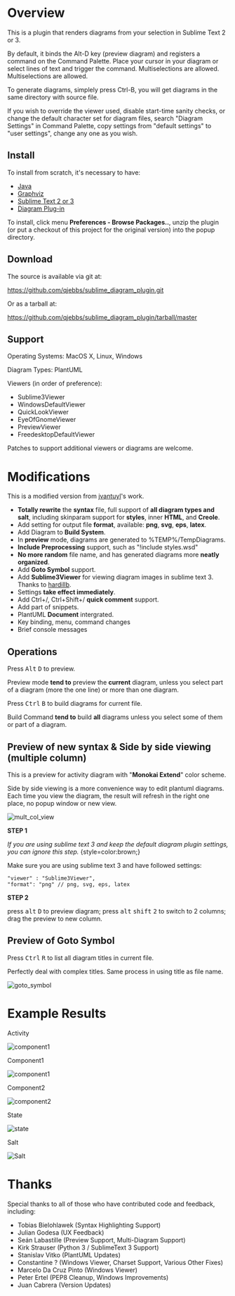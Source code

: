 # Overview

This is a plugin that renders diagrams from your selection in Sublime Text 2
or 3.

By default, it binds the Alt-D key (preview diagram) and registers a command on the Command Palette. Place your cursor in your diagram or select lines of text and trigger the command. Multiselections are allowed. Multiselections are allowed.  

To generate diagrams, simplely press Ctrl-B, you will get diagrams in the same directory with source file.

If you wish to override the viewer used, disable start-time sanity checks, or
change the default character set for diagram files, search "Diagram Settings" in Command Palette, copy settings from "default settings" to "user settings", change any one as you wish.

## Install

To install from scratch, it's necessary to have:

* [Java][Java]
* [Graphviz][Graphviz]
* [Sublime Text 2 or 3][Sublime]
* [Diagram Plug-in][plugin]

[Java]: http://java.com/en/download/ "Download Java"
[Graphviz]: http://www.graphviz.org/Download..php "Download Graphviz"
[Sublime]: https://www.sublimetext.com/3 "Download Sublime Text"
[plugin]: #download "Where to download this plug-in"

To install, click menu **Preferences - Browse Packages..**, unzip the plugin (or put a checkout of this project for the original version) into the popup directory.

## Download

The source is available via git at:

<https://github.com/qjebbs/sublime_diagram_plugin.git>

Or as a tarball at:

<https://github.com/qjebbs/sublime_diagram_plugin/tarball/master>

## Support

Operating Systems:  MacOS X, Linux, Windows

Diagram Types: PlantUML

Viewers (in order of preference):

* Sublime3Viewer
* WindowsDefaultViewer
* QuickLookViewer
* EyeOfGnomeViewer
* PreviewViewer
* FreedesktopDefaultViewer

Patches to support additional viewers or diagrams are welcome.

# Modifications

This is a modified version from [jvantuyl](https://github.com/jvantuyl/sublime_diagram_plugin.git "https://github.com/jvantuyl/sublime_diagram_plugin.git")'s work.

- **Totally rewrite** the **syntax** file, full support of **all diagram types and salt**, including skinparam support for **styles**, inner **HTML**, and **Creole**.
- Add setting for output file **format**, available: **png**, **svg**, **eps**, **latex**.
- Add Diagram to **Build System**.
- In **preview** mode, diagrams are generated to %TEMP%/TempDiagrams. 
- **Include Preprocessing** support, such as "!include styles.wsd"
- **No more random** file name, and has generated diagrams more **neatly organized**.
- Add **Goto Symbol** support.
- Add **Sublime3Viewer** for viewing diagram images in sublime text 3. Thanks to [hardillb](https://github.com/hardillb "https://github.com/hardillb").
- Settings **take effect immediately**.
- Add Ctrl+/, Ctrl+Shift+/ **quick comment** support.
- Add part of snippets.
- PlantUML **Document** intergrated.
- Key binding, menu, command changes
- Brief console messages

## Operations

Press <kbd>Alt</kbd> <kbd>D</kbd> to preview.

Preview mode **tend to** preview the **current** diagram, unless you select part of a diagram (more the one line) or more than one diagram.

Press <kbd>Ctrl</kbd> <kbd>B</kbd> to build diagrams for current file.

Build Command **tend to** build **all** diagrams unless you select some of them or part of a diagram.

## Preview of new syntax  & Side by side viewing (multiple column)

This is a preview for activity diagram with "**Monokai Extend**" color scheme.

Side by side viewing is a more convenience way to edit plantuml diagrams. Each time you view the diagram, the result will refresh in the right one place, no popup window or new view.

![mult_col_view](./samples/mult_col_view.png "mult_col_view")

**STEP 1**

*If you are using sublime text 3 and keep the default diagram plugin settings, you can ignore this step.*
{style=color:brown;}

Make sure you are using sublime text 3 and have followed settings:

    "viewer" : "Sublime3Viewer", 
    "format": "png" // png, svg, eps, latex

**STEP 2**

press <kbd>alt</kbd> <kbd>D</kbd> to preview diagram; press <kbd>alt</kbd> <kbd>shift</kbd> <kbd>2</kbd> to switch to 2 columns; drag the preview to new column.

## Preview of **Goto Symbol**

Press  <kbd>Ctrl</kbd> <kbd>R</kbd> to list all diagram titles in current file.

Perfectly deal with complex titles. Same process in using title as file name.

![goto_symbol](./samples/goto_symbol_preview.png "goto symbol preview")

# Example Results

Activity

![component1](./samples/example/Activity.png)

Component1

![component1](./samples/example/Component1.png)

Component2

![component2](./samples/example/Component2.png)

State

![state](./samples/example/State.png)

Salt

![Salt](./samples/example/Salt.png)

# Thanks

Special thanks to all of those who have contributed code and feedback,
including:

* Tobias Bielohlawek (Syntax Highlighting Support)
* Julian Godesa (UX Feedback)
* Seán Labastille (Preview Support, Multi-Diagram Support)
* Kirk Strauser (Python 3 / SublimeText 3 Support)
* Stanislav Vitko (PlantUML Updates)
* Constantine ? (Windows Viewer, Charset Support, Various Other Fixes)
* Marcelo Da Cruz Pinto (Windows Viewer)
* Peter Ertel (PEP8 Cleanup, Windows Improvements)
* Juan Cabrera (Version Updates)
